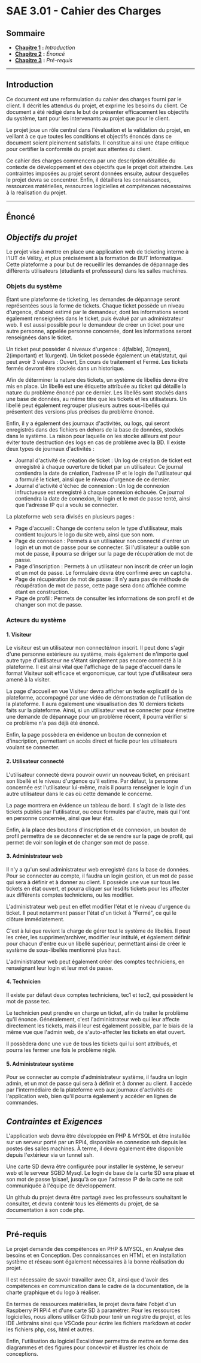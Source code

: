 # SAE 3.01 - Cahier des Charges

## Sommaire

* [**Chapitre 1**](#part1) **:** _Introduction_
* [**Chapitre 2**](#part2) **:** _Énoncé_
* [**Chapitre 3**](#part3) **:** _Pré-requis_

---

## <a id="part1"></a>Introduction

Ce document est une reformulation du cahier des charges fourni par le client. Il décrit les attendus du projet, et exprime les
besoins du client. Ce document a été rédigé dans le but de présenter efficacement les objectifs du système, tant pour les intervenants
au projet que pour le client.

Le projet joue un rôle central dans l'évaluation et la validation du projet, en veillant à ce que toutes les conditions et objectifs
énoncés dans ce document soient pleinement satisfaits. Il constitue ainsi une étape critique pour certifier la conformité du projet
aux attentes du client.

Ce cahier des charges commencera par une description détaillée du contexte de développement et des objectifs que le projet doit
atteindre. Les contraintes imposées au projet seront données ensuite, autour desquelles le projet devra se concentrer. Enfin, il
détaillera les connaissances, ressources matérielles, ressources logicielles et compétences nécessaires à la réalisation du projet.

---

## <a id="part2"></a>Énoncé

## _Objectifs du projet_

Le projet vise à mettre en place une application web de ticketing interne à l'IUT de Vélizy, et plus précisément à la formation de BUT
Informatique. Cette plateforme a pour but de recueillir les demandes de dépannage des différents utilisateurs (étudiants et professeurs)
dans les salles machines.

### Objets du système

Étant une plateforme de ticketing, les demandes de dépannage seront représentées sous la forme de tickets. Chaque ticket possède un 
niveau d'urgence, d'abord estimé par le demandeur, dont les informations seront également renseignées dans le ticket, puis évalué
par un administrateur web. Il est aussi possible pour le demandeur de créer un ticket pour une autre personne, appelée personne
concernée, dont les informations seront renseignées dans le ticket.

Un ticket peut posséder 4 niveaux d'urgence : 4(faible), 3(moyen), 2(important) et 1(urgent).
Un ticket possède également un état/statut, qui peut avoir 3 valeurs : Ouvert, En cours de traitement et Fermé. Les tickets fermés devront
être stockés dans un historique.

Afin de déterminer la nature des tickets, un système de libellés devra être mis en place. Un libellé est une étiquette attribuée au ticket
qui détaille la nature du problème énoncé par ce dernier. Les libellés sont stockés dans une base de données, au même titre que les tickets
et les utilisateurs. Un libellé peut également regrouper plusieurs autres sous-libellés qui présentent des versions plus précises du problème énoncé.

Enfin, il y a également des journaux d'activités, ou logs, qui seront enregistrés dans des fichiers en dehors de la base de données, stockés dans
le système. La raison pour laquelle on les stocke ailleurs est pour éviter toute destruction des logs en cas de problème avec la BD. Il existe deux
types de journaux d'activités :
- Journal d'activité de création de ticket : Un log de création de ticket est enregistré à chaque ouverture de ticket par un utilisateur.
Ce journal contiendra la date de création, l'adresse IP et le login de l'utilisateur qui a formulé le ticket, ainsi que le niveau d'urgence de ce dernier.
- Journal d'activité d'échec de connexion : Un log de connexion infructueuse est enregistré à chaque connexion échouée.
Ce journal contiendra la date de connexion, le login et le mot de passe tenté, ainsi que l'adresse IP qui a voulu se connecter.

La plateforme web sera divisés en plusieurs pages :
- Page d'accueil : Change de contenu selon le type d'utilisateur, mais contient toujours le logo du site web, ainsi que son nom.
- Page de connexion : Permets à un utilisateur non connecté d'entrer un login et un mot de passe pour se connecter.
Si l'utilisateur a oublié son mot de passe, il pourra se diriger sur la page de récupération de mot de passe.
- Page d'inscription : Permets à un utilisateur non inscrit de créer un login et un mot de passe. Le formulaire devra être confirmé avec un captcha.
- Page de récupération de mot de passe : Il n'y aura pas de méthode de récupération de mot de passe, cette page sera donc affichée
comme étant en construction.
- Page de profil : Permets de consulter les informations de son profil et de changer son mot de passe.

### Acteurs du système

#### 1. Visiteur

Le visiteur est un utilisateur non connecté/non inscrit. Il peut donc s'agir d'une personne extérieure au système, mais également
de n'importe quel autre type d'utilisateur ne s'étant simplement pas encore connecté à la plateforme. Il est ainsi vital que l'affichage
de la page d'accueil dans le format Visiteur soit efficace et ergonomique, car tout type d'utilisateur sera amené à la visiter.

La page d'accueil en vue Visiteur devra afficher un texte explicatif de la plateforme, accompagné par une vidéo de démonstration
de l'utilisation de la plateforme. Il aura également une visualisation des 10 derniers tickets faits sur la plateforme. Ainsi,
si un utilisateur veut se connecter pour émettre une demande de dépannage pour un problème récent, il pourra vérifier si ce problème
n'a pas déjà été énoncé.

Enfin, la page possèdera en évidence un bouton de connexion et d'inscription, permettant un accès direct et facile pour les utilisateurs
voulant se connecter.

#### 2. Utilisateur connecté

L'utilisateur connecté devra pouvoir ouvrir un nouveau ticket, en précisant son libellé et le niveau d'urgence qu'il estime. Par défaut,
la personne concernée est l'utilisateur lui-même, mais il pourra renseigner le login d'un autre utilisateur dans le cas où cette demande
le concerne.

La page montrera en évidence un tableau de bord. Il s'agit de la liste des tickets publiés par l'utilisateur, ou ceux formulés par d'autre,
mais qui l'ont en personne concernée, ainsi que leur état.

Enfin, à la place des boutons d'inscription et de connexion, un bouton de profil permettra de se déconnecter et de se rendre sur la
page de profil, qui permet de voir son login et de changer son mot de passe.

#### 3. Administrateur web

Il n'y a qu'un seul administrateur web enregistré dans la base de données. Pour se connecter au compte, il faudra un login gestion, et
un mot de passe qui sera à définir et à donner au client. Il possède une vue sur tous les tickets en état ouvert, et pourra cliquer sur
lesdits tickets pour les affecter aux différents comptes techniciens, ou les modifier.

L'administrateur web peut en effet modifier l'état et le niveau d'urgence du ticket. Il peut notamment passer l'état d'un ticket à "Fermé", ce
qui le clôture immédiatement.

C'est à lui que revient la charge de gérer tout le système de libellés. Il peut les créer, les supprimer/archiver, modifier leur
intitulé, et également définir pour chacun d'entre eux un libellé supérieur, permettant ainsi de créer le système de sous-libellés
mentionné plus haut.

L'administrateur web peut également créer des comptes techniciens, en renseignant leur login et leur mot de passe.

#### 4. Technicien

Il existe par défaut deux comptes techniciens, tec1 et tec2, qui possèdent le mot de passe tec.

Le technicien peut prendre en charge un ticket, afin de traiter le problème qu'il énonce. Généralement, c'est l'administrateur web
qui leur affecte directement les tickets, mais il leur est également possible, par le biais de la même vue que l'admin web, de
s'auto-affecter les tickets en état ouvert. 

Il possèdera donc une vue de tous les tickets qui lui sont attribués, et pourra les fermer une fois le problème réglé.

#### 5. Administrateur système

Pour se connecter au compte d'administrateur système, il faudra un login admin, et un mot de passe qui sera à définir et à donner
au client. Il accède par l'intermédiaire de la plateforme web aux journaux d'activités de l'application web, bien qu'il pourra
également y accéder en lignes de commandes.

## _Contraintes et Exigences_

L'application web devra être développée en PHP & MYSQL et être installée sur un serveur porté par un RPi4, disponible en connexion ssh
depuis les postes des salles machines. À terme, il devra également être disponible depuis l'extérieur via un tunnel ssh.

Une carte SD devra être configurée pour installer le système, le serveur web et le serveur SGBD Mysql. Le login de base de la
carte SD sera pisae et son mot de passe !pisae!, jusqu'à ce que l'adresse IP de la carte ne soit communiquée à l'équipe de
développement.

Un github du projet devra être partagé avec les professeurs souhaitant le consulter, et devra contenir tous les éléments du projet,
de sa documentation à son code php.

---

## <a id="part3"></a>Pré-requis

Le projet demande des compétences en PHP & MYSQL, en Analyse des besoins et en Conception. Des connaissances en HTML et en
installation système et réseau sont également nécessaires à la bonne réalisation du projet.

Il est nécessaire de savoir travailler avec Git, ainsi que d'avoir des compétences en communication dans le cadre de la documentation, 
de la charte graphique et du logo à réaliser. 

En termes de ressources matérielles, le projet devra faire l'objet d'un Raspberry PI RPi4 et d'une carte SD à paramétrer. Pour les
ressources logicielles, nous allons utiliser Github pour tenir un registre du projet, et les IDE Jetbrains ainsi que VSCode pour
écrire les fichiers markdown et coder les fichiers php, css, html et autres.

Enfin, l'utilisation du logiciel Excalidraw permettra de mettre en forme des diagrammes et des figures pour concevoir et illustrer
les choix de conceptions.